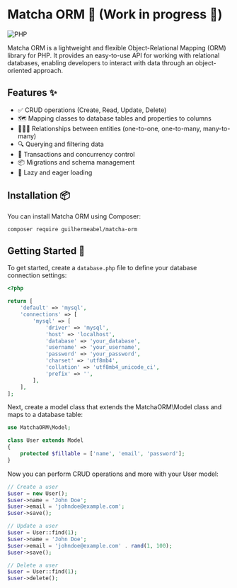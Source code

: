 # Matcha ORM 🚀 (Work in progress 🚧)

![PHP](https://img.shields.io/badge/PHP-%3E%3D%208.1-blue?style=flat-square&logo=php)

Matcha ORM is a lightweight and flexible Object-Relational Mapping (ORM) library for PHP.
It provides an easy-to-use API for working with relational databases, enabling developers to interact with data through an object-oriented approach.

## Features ✨

- ✅ CRUD operations (Create, Read, Update, Delete)
- 🗺️ Mapping classes to database tables and properties to columns
- 🧑‍🤝‍🧑 Relationships between entities (one-to-one, one-to-many, many-to-many)
- 🔍 Querying and filtering data
- 🔄 Transactions and concurrency control
- 📦 Migrations and schema management
- 🚛 Lazy and eager loading

## Installation 📦

You can install Matcha ORM using Composer:

```composer require guilhermeabel/matcha-orm```

## Getting Started 🏁

To get started, create a `database.php` file to define your database connection settings:

```php
<?php

return [
    'default' => 'mysql',
    'connections' => [
        'mysql' => [
            'driver' => 'mysql',
            'host' => 'localhost',
            'database' => 'your_database',
            'username' => 'your_username',
            'password' => 'your_password',
            'charset' => 'utf8mb4',
            'collation' => 'utf8mb4_unicode_ci',
            'prefix' => '',
        ],
    ],
];
```

Next, create a model class that extends the MatchaORM\Model class and maps to a database table:

```php
use MatchaORM\Model;

class User extends Model
{
	protected $fillable = ['name', 'email', 'password'];
}
```

Now you can perform CRUD operations and more with your User model:

```php
// Create a user
$user = new User();
$user->name = 'John Doe';
$user->email = 'johndoe@example.com';
$user->save();

// Update a user
$user = User::find(1);
$user->name = 'John Doe';
$user->email = 'johndoe@example.com' . rand(1, 100);
$user->save();

// Delete a user
$user = User::find(1);
$user->delete();

```

